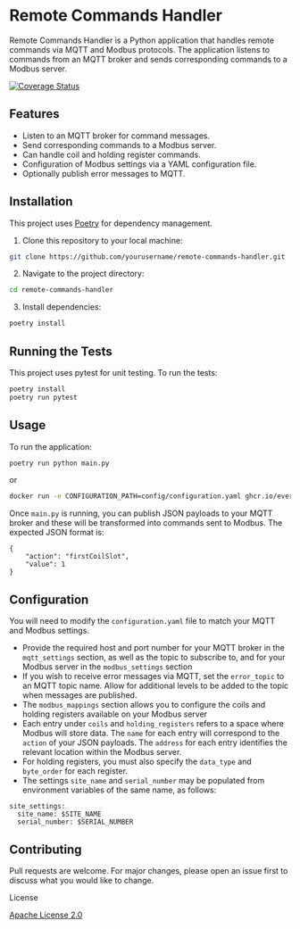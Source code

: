 # Remote Commands Handler

Remote Commands Handler is a Python application that handles remote commands via MQTT and Modbus protocols. The application listens to commands from an MQTT broker and sends corresponding commands to a Modbus server.

[![Coverage Status](https://coveralls.io/repos/github/EvergenEnergy/remote-commands-handler/badge.svg?branch=main)](https://coveralls.io/github/EvergenEnergy/remote-commands-handler?branch=main)

## Features

- Listen to an MQTT broker for command messages.
- Send corresponding commands to a Modbus server.
- Can handle coil and holding register commands.
- Configuration of Modbus settings via a YAML configuration file.
- Optionally publish error messages to MQTT.

## Installation

This project uses [Poetry](https://python-poetry.org/) for dependency management.

1. Clone this repository to your local machine:

```bash
git clone https://github.com/yourusername/remote-commands-handler.git
```

2. Navigate to the project directory:

```bash
cd remote-commands-handler
```

3. Install dependencies:

```bash
poetry install
```

## Running the Tests

This project uses pytest for unit testing.
To run the tests:

```bash
poetry install
poetry run pytest
```

## Usage
To run the application:

```bash
poetry run python main.py
```

or
```bash
docker run -e CONFIGURATION_PATH=config/configuration.yaml ghcr.io/evergenenergy/remote-commands-handler:latest
```

Once `main.py` is running, you can publish JSON payloads to your MQTT broker and these will be transformed into commands sent to Modbus. The expected JSON format is:

```
{
    "action": "firstCoilSlot",
    "value": 1
}
```

## Configuration

You will need to modify the `configuration.yaml` file to match your MQTT and Modbus settings.

- Provide the required host and port number for your MQTT broker in the `mqtt_settings` section, as well as the topic to subscribe to, and for your Modbus server in the `modbus_settings` section
- If you wish to receive error messages via MQTT, set the `error_topic` to an MQTT topic name. Allow for additional levels to be added to the topic when messages are published.
- The `modbus_mappings` section allows you to configure the coils and holding registers available on your Modbus server
- Each entry under `coils` and `holding_registers` refers to a space where Modbus will store data. The `name` for each entry will correspond to the `action` of your JSON payloads. The `address` for each entry identifies the relevant location within the Modbus server.
- For holding registers, you must also specify the `data_type` and `byte_order` for each register.
- The settings `site_name` and `serial_number` may be populated from environment variables of the same name, as follows:
```
site_settings:
  site_name: $SITE_NAME
  serial_number: $SERIAL_NUMBER
```

## Contributing

Pull requests are welcome. For major changes, please open an issue first to discuss what you would like to change.

License

[Apache License 2.0](https://choosealicense.com/licenses/apache-2.0/)